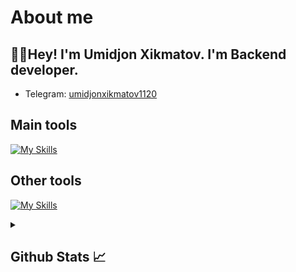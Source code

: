# About me
<p><h2>👋🏻Hey! I'm Umidjon Xikmatov. I'm Backend developer.</h2></p>

- Telegram:                           [umidjonxikmatov1120](https://t.me/vague009)
## Main tools
[![My Skills](https://skillicons.dev/icons?i=python,html,css,django,djangorestframework)](https://skillicons.dev)

## Other tools
[![My Skills](https://skillicons.dev/icons?i=git,github,postgresql,sqlite,vscode,pycharm,postman,photoshop)](https://skillicons.dev)

<details>
  <summary><b><h2>Github Stats 📈 <h2></b></summary>
  <a href="https://github.com/umidjonxikmatov1120">
    <p align="left">
      <img src="https://github-profile-summary-cards.vercel.app/api/cards/profile-details?username=umidjonxikmatov1120&theme=github_dark">
      <img align="left" src="https://github-profile-summary-cards.vercel.app/api/cards/stats?username=umidjonxikmatov1120&theme=github_dark">
      <img align="left" src="https://github-profile-summary-cards.vercel.app/api/cards/productive-time?username=umidjonxikmatov1120&theme=github_dark&utcOffset=5"><br>
    </p>
  </a> 
</details>
